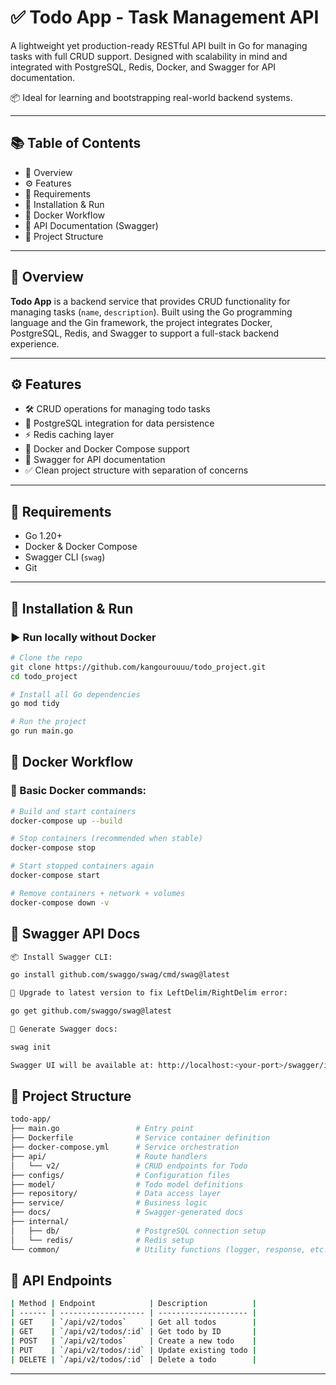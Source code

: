 # ✅ Todo App - Task Management API

A lightweight yet production-ready RESTful API built in Go for managing tasks with full CRUD support. Designed with scalability in mind and integrated with PostgreSQL, Redis, Docker, and Swagger for API documentation.

📦 Ideal for learning and bootstrapping real-world backend systems.

---

## 📚 Table of Contents

- 🎯 Overview  
- ⚙️ Features  
- 🔧 Requirements  
- 🚀 Installation & Run  
- 🐳 Docker Workflow  
- 📘 API Documentation (Swagger)  
- 📁 Project Structure

---

## 🎯 Overview

**Todo App** is a backend service that provides CRUD functionality for managing tasks (`name`, `description`). Built using the Go programming language and the Gin framework, the project integrates Docker, PostgreSQL, Redis, and Swagger to support a full-stack backend experience.

---

## ⚙️ Features

- 🛠️ CRUD operations for managing todo tasks  
- 🧱 PostgreSQL integration for data persistence  
- ⚡ Redis caching layer  
- 🐳 Docker and Docker Compose support  
- 📄 Swagger for API documentation  
- ✅ Clean project structure with separation of concerns

---

## 🔧 Requirements

- Go 1.20+  
- Docker & Docker Compose  
- Swagger CLI (`swag`)  
- Git

---

## 🚀 Installation & Run

### ▶️ Run locally without Docker
```bash
# Clone the repo
git clone https://github.com/kangourouuu/todo_project.git
cd todo_project

# Install all Go dependencies
go mod tidy

# Run the project
go run main.go
```
## 🐳 Docker Workflow
### 🔨 Basic Docker commands:
```bash
# Build and start containers
docker-compose up --build

# Stop containers (recommended when stable)
docker-compose stop

# Start stopped containers again
docker-compose start

# Remove containers + network + volumes
docker-compose down -v
```
## 📘 Swagger API Docs
```bash
📦 Install Swagger CLI:

go install github.com/swaggo/swag/cmd/swag@latest

🔄 Upgrade to latest version to fix LeftDelim/RightDelim error:

go get github.com/swaggo/swag@latest

🚀 Generate Swagger docs:

swag init

Swagger UI will be available at: http://localhost:<your-port>/swagger/index.html
```
## 📁 Project Structure
```bash
todo-app/
├── main.go                 # Entry point
├── Dockerfile              # Service container definition
├── docker-compose.yml      # Service orchestration
├── api/                    # Route handlers
│   └── v2/                 # CRUD endpoints for Todo
├── configs/                # Configuration files
├── model/                  # Todo model definitions
├── repository/             # Data access layer
├── service/                # Business logic
├── docs/                   # Swagger-generated docs
├── internal/
│   ├── db/                 # PostgreSQL connection setup
│   └── redis/              # Redis setup
└── common/                 # Utility functions (logger, response, etc.)
```
## 🚀 API Endpoints
```bash
| Method | Endpoint            | Description          |
| ------ | ------------------- | -------------------- |
| GET    | `/api/v2/todos`     | Get all todos        |
| GET    | `/api/v2/todos/:id` | Get todo by ID       |
| POST   | `/api/v2/todos`     | Create a new todo    |
| PUT    | `/api/v2/todos/:id` | Update existing todo |
| DELETE | `/api/v2/todos/:id` | Delete a todo        |
```
---